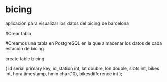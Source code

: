 # bicing
aplicación para visualizar los datos del bicing de barcelona

#Crear tabla 

#Creamos una tabla en PostgreSQL en la que almacenar los datos de cada estación de bicing

create table bicing

(
id serial primary key,
id_station int,
lat double,
lon double,
slots int,
bikes int,
hora timestamp,
hmin char(10),
bikesdifference int
);


